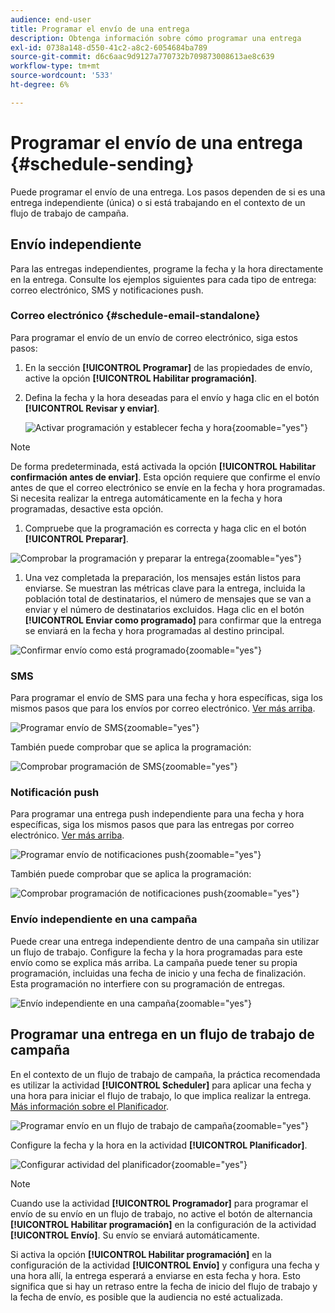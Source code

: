```yaml
---
audience: end-user
title: Programar el envío de una entrega
description: Obtenga información sobre cómo programar una entrega
exl-id: 0738a148-d550-41c2-a8c2-6054684ba789
source-git-commit: d6c6aac9d9127a770732b709873008613ae8c639
workflow-type: tm+mt
source-wordcount: '533'
ht-degree: 6%

---
```


# Programar el envío de una entrega {#schedule-sending}

Puede programar el envío de una entrega. Los pasos dependen de si es una entrega independiente (única) o si está trabajando en el contexto de un flujo de trabajo de campaña.

## Envío independiente

Para las entregas independientes, programe la fecha y la hora directamente en la entrega. Consulte los ejemplos siguientes para cada tipo de entrega: correo electrónico, SMS y notificaciones push.

### Correo electrónico {#schedule-email-standalone}

Para programar el envío de un envío de correo electrónico, siga estos pasos:

1. En la sección **[!UICONTROL Programar]** de las propiedades de envío, active la opción **[!UICONTROL Habilitar programación]**.

1. Defina la fecha y la hora deseadas para el envío y haga clic en el botón **[!UICONTROL Revisar y enviar]**.

   ![Activar programación y establecer fecha y hora](assets/schedule-email-standalone.png){zoomable="yes"}

>[!NOTE]
>
>De forma predeterminada, está activada la opción **[!UICONTROL Habilitar confirmación antes de enviar]**. Esta opción requiere que confirme el envío antes de que el correo electrónico se envíe en la fecha y hora programadas. Si necesita realizar la entrega automáticamente en la fecha y hora programadas, desactive esta opción.
>

1. Compruebe que la programación es correcta y haga clic en el botón **[!UICONTROL Preparar]**.

![Comprobar la programación y preparar la entrega](assets/schedule-email-standalone-prepare.png){zoomable="yes"}

1. Una vez completada la preparación, los mensajes están listos para enviarse. Se muestran las métricas clave para la entrega, incluida la población total de destinatarios, el número de mensajes que se van a enviar y el número de destinatarios excluidos. Haga clic en el botón **[!UICONTROL Enviar como programado]** para confirmar que la entrega se enviará en la fecha y hora programadas al destino principal.

![Confirmar envío como está programado](assets/schedule-email-standalone-send.png){zoomable="yes"}

### SMS

Para programar el envío de SMS para una fecha y hora específicas, siga los mismos pasos que para los envíos por correo electrónico. [Ver más arriba](#schedule-email-standalone).

![Programar envío de SMS](assets/schedule-sms-standalone.png){zoomable="yes"}

También puede comprobar que se aplica la programación:

![Comprobar programación de SMS](assets/schedule-sms-standalone-prepare.png){zoomable="yes"}

### Notificación push

Para programar una entrega push independiente para una fecha y hora específicas, siga los mismos pasos que para las entregas por correo electrónico. [Ver más arriba](#schedule-email-standalone).

![Programar envío de notificaciones push](assets/schedule-push-standalone.png){zoomable="yes"}

También puede comprobar que se aplica la programación:

![Comprobar programación de notificaciones push](assets/schedule-push-standalone-prepare.png){zoomable="yes"}

### Envío independiente en una campaña

Puede crear una entrega independiente dentro de una campaña sin utilizar un flujo de trabajo. Configure la fecha y la hora programadas para este envío como se explica más arriba. La campaña puede tener su propia programación, incluidas una fecha de inicio y una fecha de finalización. Esta programación no interfiere con su programación de entregas.

![Envío independiente en una campaña](assets/schedule-delivery-standalone.png){zoomable="yes"}

## Programar una entrega en un flujo de trabajo de campaña

En el contexto de un flujo de trabajo de campaña, la práctica recomendada es utilizar la actividad **[!UICONTROL Scheduler]** para aplicar una fecha y una hora para iniciar el flujo de trabajo, lo que implica realizar la entrega. [Más información sobre el Planificador](../workflows/activities/scheduler.md).

![Programar envío en un flujo de trabajo de campaña](assets/schedule-workflow.png){zoomable="yes"}

Configure la fecha y la hora en la actividad **[!UICONTROL Planificador]**.

![Configurar actividad del planificador](assets/schedule-workflow-scheduler.png){zoomable="yes"}

>[!NOTE]
>
>Cuando use la actividad **[!UICONTROL Programador]** para programar el envío de su envío en un flujo de trabajo, no active el botón de alternancia **[!UICONTROL Habilitar programación]** en la configuración de la actividad **[!UICONTROL Envío]**. Su envío se enviará automáticamente.
>

Si activa la opción **[!UICONTROL Habilitar programación]** en la configuración de la actividad **[!UICONTROL Envío]** y configura una fecha y una hora allí, la entrega esperará a enviarse en esta fecha y hora. Esto significa que si hay un retraso entre la fecha de inicio del flujo de trabajo y la fecha de envío, es posible que la audiencia no esté actualizada.